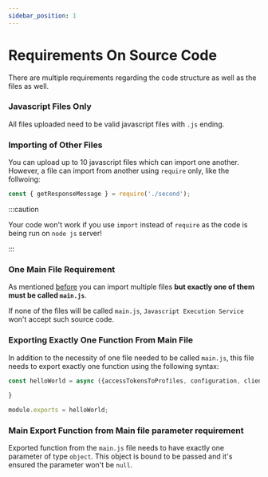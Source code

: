 ```yaml
---
sidebar_position: 1
---
```


# Requirements On Source Code

There are multiple requirements regarding the code structure as well as the files as well.

### Javascript Files Only

All files uploaded need to be valid javascript files with `.js` ending.

### Importing of Other Files

You can upload up to 10 javascript files which can import one another. However, a file can import from another using `require` only, like the follwoing:

```js title="Source Code Require Example"
const { getResponseMessage } = require('./second');
```

:::caution

Your code won't work if you use `import` instead of `require` as the code is being run on `node js` server!

:::

### One Main File Requirement

As mentioned [before](#importing-of-other-files) you can import multiple files **but exactly one of them must be called `main.js`**.

If none of the files will be called `main.js`, `Javascript Execution Service` won't accept such source code.

### Exporting Exactly One Function From Main File

In addition to the necessity of one file needed to be called `main.js`, this file needs to export exactly one function using the following syntax:

```js title="Example of exporting exactly one function from main.js"
const helloWorld = async ({accessTokensToProfiles, configuration, clientCustomData}) => {
    
}

module.exports = helloWorld;
```

### Main Export Function from Main file parameter requirement

Exported function from the `main.js` file needs to have exactly one parameter of type `object`. This object is bound to be passed and it's ensured the parameter won't be `null`.